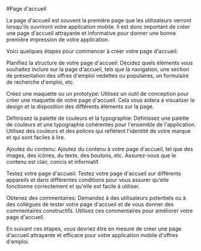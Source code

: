 
#Page d'accueil


La page d'accueil est souvent la première page que les utilisateurs verront lorsqu'ils ouvriront votre application mobile. Il est donc important de créer une page d'accueil attrayante et informative pour donner une bonne première impression de votre application.

Voici quelques étapes pour commencer à créer votre page d'accueil:

Planifiez la structure de votre page d'accueil: Décidez quels éléments vous souhaitez inclure sur la page d'accueil, tels que la navigation, une section de présentation des offres d'emploi vedettes ou populaires, un formulaire de recherche d'emploi, etc.

Créez une maquette ou un prototype: Utilisez un outil de conception pour créer une maquette de votre page d'accueil. Cela vous aidera à visualiser le design et la disposition des différents éléments sur la page.

Définissez la palette de couleurs et la typographie: Définissez une palette de couleurs et une typographie cohérentes pour l'ensemble de l'application. Utilisez des couleurs et des polices qui reflètent l'identité de votre marque et qui sont faciles à lire.

Ajoutez du contenu: Ajoutez du contenu à votre page d'accueil, tel que des images, des icônes, du texte, des boutons, etc. Assurez-vous que le contenu est clair, concis et informatif.

Testez votre page d'accueil: Testez votre page d'accueil sur différents appareils et dans différentes conditions pour vous assurer qu'elle fonctionne correctement et qu'elle est facile à utiliser.

Obtenez des commentaires: Demandez à des utilisateurs potentiels ou à des collègues de tester votre page d'accueil et de vous donner des commentaires constructifs. Utilisez ces commentaires pour améliorer votre page d'accueil.

En suivant ces étapes, vous devriez être en mesure de créer une page d'accueil attrayante et efficace pour votre application mobile d'offres d'emploi.





